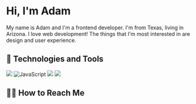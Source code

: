 # Hi, I'm Adam

My name is Adam and I'm a frontend developer. I'm from Texas, living in Arizona. I love web development! The things that I'm most interested in are design and user experience.

## 🤖 Technologies and Tools
![](https://img.shields.io/badge/-JavaScript-000?style=for-the-badge&logo=javascript&logoColor=white&color=e3009f)
![JavaScript](https://img.shields.io/badge/-JavaScript-000?&logo=JavaScript)
![](https://img.shields.io/badge/Code-CSS-informational?style=for-the-badge&logo=css3&logoColor=white&color=e3009f)
![](https://img.shields.io/badge/Shell-Bash-informational?style=for-the-badge&logo=gnu-bash&logoColor=white&color=e3009f)

## 👋🏽 How to Reach Me




<!--
**adamgonzls/adamgonzls** is a ✨ _special_ ✨ repository because its `README.md` (this file) appears on your GitHub profile.


Here are some ideas to get you started:

- 🔭 I’m currently working on ...
-  ...
- 👯 I’m looking to collaborate on ...
- 🤔 I’m looking for help with ...
- 💬 Ask me about ...
- 📫 How to reach me: ...
- 😄 Pronouns: ...
- ⚡ Fun fact: ...
-->
